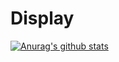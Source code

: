 # Display

[![Anurag's github stats](https://github-readme-stats.vercel.app/api?username=sai754)](https://github.com/anuraghazra/github-readme-stats)
